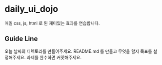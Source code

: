 # daily_ui_dojo
매일 css, js, html 로 된 재미있는 효과를 연습합니다.

## Guide Line
오늘 날짜의 디렉토리를 만들어주세요.
README.md 를 만들고 무엇을 할지 목표를 설정해주세요.
과제를 완수하면 커밋해주세요. 
